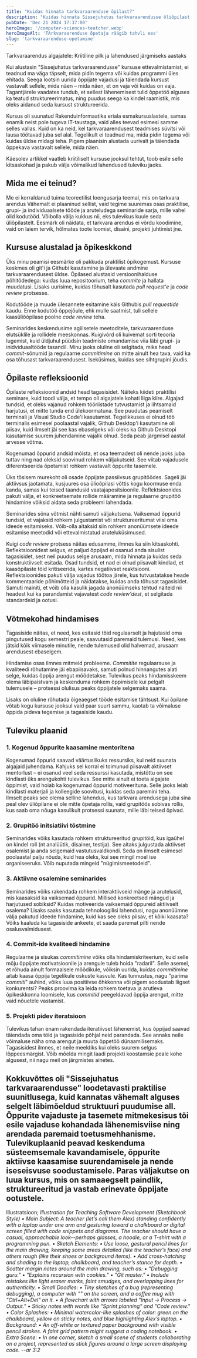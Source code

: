 ```yaml
---
title: "Kuidas hinnata tarkvaraarenduse õpilast?"
description: "Kuidas hinnata Sissejuhatus tarkvaraarendusse õliõpilast, kes ei tea tarkvaraarendusest mitte midagi"
pubDate: 'Dec 21 2024 17:37:00'
heroImage: '/computer-sciences-teatcher.webp'
heroImageAlt: 'TArkvaraarenduse õpetaja räägib tahvli ees'
slug: 'tarkvaraarenduse-opetamine'
---
```


Tarkvaraarendus algajatele: Kriitiline pilk ja lahendused järgmiseks aastaks

Kui alustasin "Sissejuhatus tarkvaraarendusse" kursuse ettevalmistamist, ei teadnud ma väga täpselt, mida pidin tegema või kuidas programmi üles ehitada. Seega lootsin uurida õppijate vajadusi ja täiendada kursust vastavalt sellele, mida näen – mida näen, et on vaja või kuidas on vaja. Tagantjärele vaadates tundub, et sellest lähenemisest tulid õppetöö alguses ka teatud struktureerimatus, ning  puudus seega ka kindel raamistik, mis oleks aidanud seda kursust struktureerida. 

Kursus oli suunatud Rakenduinformaatika eriala esmakursuslastele, samas enamik neist pole tugeva IT-taustaga, vaid alles teevad esimesi samme selles vallas. Kuid on ka neid, kel tarkvaraarendusest teadmises süvitsi või lausa töötavad juba sel alal. Tegelikult ei teadnud ma, mida pidin tegema või kuidas üldse midagi teha. Pigem plaanisin alustada uurivalt ja täiendada õppekava vastavalt sellele, mida näen.

Käesolev artikkel vaatleb kriitiliselt kursuse jooksul tehtut, toob esile selle kitsaskohad ja pakub välja võimalikud lahendused tuleviku jaoks.

## Mida me ei teinud?

Me ei korraldanud tuima teoreetilist loengusarja teemal, mis on tarkvara arendus Vähemalt ei plaaninud sellist, vaid tegime suuremas osas praktilise, grupi- ja individuaalsete tööde ja aruteludega seminaride sarja, mille vahel olid kodutööd. Võibolla välja kukkus nii, eks tulevikus kuule seda üliõpilastelt. Eesmärk oli näidata, et tarkvara arendus ei võrdu koodimine, vaid on laiem tervik, hõlmates toote loomist, disaini, projekti juhtimist jne.

## Kursuse alustalad ja õpikeskkond

Üks minu peamisi eesmärke oli pakkuda praktilist õpikogemust. Kursuse keskmes oli git'i ja Githubi kasutamine ja ülevaate andmine tarkvaraarendusest üldse. Õpilased alustasid versioonihalduse põhitõdedega: kuidas luua repositoorium, teha *commite* ja hallata muudatusi. Lisaks uurisime, kuidas tõhusalt kasutada *pull request'e* ja *code review* protsesse.

Kodutööde ja muude ülesannete esitamine käis Githubis *pull requestide* kaudu. Enne kodutöö õppejõule, ehk mulle saatmist, tuli sellele kaasüliõõpilase poolne *code review* teha.

Seminarides keskendusime agiilsetele meetoditele, tarkvaraarenduse elutsüklile ja rollidele meeskonnas. Kuigivõrd oli kuivemat sorti teooria lugemist, kuid üldjuhul püüdsin teadmiste omandamise viia läbi grupi- ja inidviduaaltööde tasandil. Minu jaoks oluline oli selgitada, miks head *commit*-sõnumid ja regulaarne *commitimine* on mitte ainult hea tava, vaid ka osa tõhusast tarkvaraarendusest. Iseküsimus, kuidas see sihtgrupini jõudis.

## Õpilaste refleksioonid

Õpilaste refleksioonid andsid head tagasisidet. Näiteks kiideti praktilisi seminare, kuid toodi välja, et tempo oli algajatele kohati liiga kiire. Algajad tundsid, et oleks vajanud rohkem tööriistade tutvustamist ja lihtsamaid harjutusi, et mitte tunda end ülekoormatuna. See puudutas peamiselt terminali ja Visual Studio Code'i kasutamist. Tegelikkuses ei olnud töö terminalis esimesel poolaastal vajalik, Github Desktop'i kasutamine oli piisav, kuid ilmselt jäi see kas ebaselgeks või oleks ka Github Desktopi kasutamise suurem juhendamine vajalik olnud. Seda peab järgmisel aastal arvesse võtma. 

Kogenumad õppurid andsid mõista, et osa teemadest oli nende jaoks juba tuttav ning nad oleksid soovinud rohkem väljakutseid. See viitab vajadusele diferentseerida õpetamist rohkem vastavalt õppurite tasemele.

Üks tõsisem murekoht oli osade õppijate passiivsus grupitöödes. Sageli jäi aktiivsus jaotamata, kusjuures osa ülioõpilasi võttis kogu koormuse enda kanda, samas kui teised taandusid vaatajapositsioonile. Reflektsioonides pakuti välja, et konkreetsemate rollide määramine ja regulaarne grupitöö hindamine võiksid aidata seda probleemi lahendada.

Seminarides sõna võtmist nähti samuti väljakutsena. Vaiksemad õppurid tundsid, et vajaksid rohkem julgustamist või struktureeritumat viisi oma ideede esitamiseks. Võib-olla aitaksid siin rohkem anonüümsete ideede esitamise meetodid või ettevalmistatud aruteluküsimused.

Kuigi *code review* protsess näitas edusamme, ilmnes ka siin kitsaskohti. Reflektsioonidest selgus, et paljud õppijad ei osanud anda sisulist tagasisidet, sest neil puudus selge arusaam, mida hinnata ja kuidas seda konstruktiivselt esitada. Osad tundsid, et nad ei olnud piisavalt kindlad, et kaasõpilaste töid kritiseerida, kartes negatiivset reaktsiooni. Reflektsioonides pakuti välja vajadus töötoa järele, kus tutvustatakse heade kommentaaride põhimõtteid ja näidatakse, kuidas anda tõhusat tagasisidet. Samuti mainiti, et võib olla kasulik jagada anonüümseks tehtud näiteid nii headest kui ka parandamist vajavatest *code review'dest*, et selgitada standardeid ja ootusi.

## Võtmekohad hindamises

Tagasiside näitas, et need, kes esitasid töid regulaarselt ja hajutasid oma pingutused kogu semestri peale, saavutasid paremaid tulemusi. Need, kes jätsid kõik viimasele minutile, nende tulemused olid halvemad, arusaam arendusest ebaselgem.

Hindamise osas ilmnes mitmeid probleeme. *Commitite* regulaarsuse ja kvaliteedi rõhutamine jäi ebapiisavaks, samuti polnud hinnangutes alati selge, kuidas õppija arengut mõõdetakse. Tulevikus peaks hindamisskeem olema läbipaistvam ja keskenduma rohkem õppimisele kui pelgalt tulemusele – protsessi olulisus peaks õppijatele selgemaks saama.

Lisaks on oluline rõhutada õigeaegset tööde esitamise tähtsust. Kui õpilane võtab kogu kursuse jooksul vaid paar suurt sammu, kaotab ta võimaluse õppida pideva tegemise ja tagasiside kaudu.

## Tuleviku plaanid

### 1. **Kogenud õppurite kaasamine mentoritena**

Kogenumad õppurid saavad väärtuslikuks ressursiks, kui neid suunata algajaid juhendama. Kahjuks sel korral ei toimunud piisavalt aktiivset mentorlust – ei osanud veel seda ressurssi kasutada, mistõttu on see kindlasti üks arengukohti tulevikus. See mitte ainult ei toeta algajate õppimist, vaid hoiab ka kogenumad õppurid motiveerituna. Selle jaoks leiab kindlasti materjali ja kolleegide soovitusi, kuidas seda paremini teha.  
Ilmselt peaks see olema selline lahendus, kus tarkvara arendusega juba sina peal olev üliõpilane ei ole mitte õpetaja rollis, vaid grupitöös sobivas rollis, kus saab oma nõuga kasulikult protsessi suunata, mille läbi teised õpivad.

### 2. **Grupitöö initsiatiivi tõstmine**

Seminarides võiks kasutada rohkem struktureeritud grupitöid, kus igaühel on kindel roll (nt analüütik, disainer, testija). See aitaks julgustada aktiivset osalemist ja anda selgemaid vastutusvaldkondi. Seda on ilmselt esimesel poolaastal palju nõuda, kuid hea oleks, kui see mingil moel ise organiseeruks. Võib nuputada mingeid "nügimismeetodeid".

### 3. **Aktiivne osalemine seminarides**

Seminarides võiks rakendada rohkem interaktiivseid mänge ja arutelusid, mis kaasaksid ka vaiksemad õppurid. Millised konkreetsed mängud ja harjutused sobiksid? Kuidas motiveerida vaiksemaid õppureid aktiivselt osalema? Lisaks saaks kasutada tehnoloogilisi lahendusi, nagu anonüümne välja pakutud ideede hindamine, kuid kas see oleks piisav, et kõiki kaasata? Võiks kaaluda ka tagasiside ankeete, et saada paremat pilti nende osalusvalmidusest.

### 4. **Commit-ide kvaliteedi hindamine**

Regulaarne ja sisukas *commitimine* võiks olla hindamiskriteerium, kuid selle mõju õppijate motivatsioonile ja arengule tuleb hoida "radaril". Selle asemel, et rõhuda ainult formaalsele mõõdikule, võiksin uurida, kuidas *commitimine* aitab kaasa õppija tegelikule oskuste kasvule. Kas tunnustus, nagu "parima *commiti*" auhind, võiks luua positiivse õhkkonna või pigem soodustab liigset konkurentsi? Peaks proovima ka leida rohkem toetava ja arutleva õpikeskkonna loomisele, kus *commitid* peegeldavad õppija arengut, mitte vaid nõuetele vastamist.

### 5. **Projekti pidev iteratsioon**

Tulevikus tahan enam rakendada iteratiivset lähenemist, kus õppijad saavad täiendada oma töid ja tagasiside põhjal neid parandada. See annaks neile võimaluse näha oma arengut ja muuta õppetöö dünaamilisemaks. Tagasisidest ilmnes, et neile meeldiks kui oleks suurem selgus lõppeesmärgist. Võib mõelda mingit laadi projekti koostamsie peale kohe algusest, nii nagu meil on järgmistes ainetes.

## Kokkuvõttes oli "Sissejuhatus tarkvaraarendusse" loodetavasti praktilise suunitlusega, kuid kannatas vähemalt alguses selgelt läbimõeldud struktuuri puudumise all. Õppurite vajaduste ja tasemete mitmekesisus tõi esile vajaduse kohandada lähenemisviise ning arendada paremaid toetusmehhanisme. Tulevikuplaanid peavad keskenduma süsteemsemale kavandamisele, õppurite aktiivse kaasamise suurendamisele ja nende iseseisvuse soodustamisele. Paras väljakutse on luua kursus, mis on samaaegselt paindlik, struktureeritud ja vastab erinevate õppijate ootustele.

Illustratsioon; *Illustration for Teaching Software Development (Sketchbook Style) • Main Subject: A teacher (let’s call them Alex) standing confidently with a laptop under one arm and gesturing toward a chalkboard or digital screen filled with code snippets and diagrams. The teacher should have a casual, approachable look--perhaps glasses, a hoodie, or a T-shirt with a programming pun. • Sketch Elements: • Use loose, gestural pencil lines for the main drawing, keeping some areas detailed (like the teacher’s face) and others rough (like their shoes or background items). • Add cross-hatching and shading to the laptop, chalkboard, and teacher’s stance for depth. • Scatter margin notes around the main drawing, such as: • "Debugging guru." • "Explains recursion with cookies." • "Git master." • Include mistakes like light eraser marks, faint smudges, and overlapping lines for authenticity. • Small Doodles: • Tiny sketches of a bug (representing debugging), a computer with "" on the screen, and a coffee mug with "Ctrl+Alt+Del" on it. • A flowchart with arrows labeled "Input → Process → Output." • Sticky notes with words like "Sprint planning" and "Code review." • Color Splashes: • Minimal watercolor-like splashes of color: green on the chalkboard, yellow on sticky notes, and blue highlighting Alex’s laptop. • Background: • An off-white or textured paper background with visible pencil strokes. A faint grid pattern might suggest a coding notebook. • Extra Scene: • In one corner, sketch a small scene of students collaborating on a project, represented as stick figures around a large screen displaying code. --ar 3:2*

